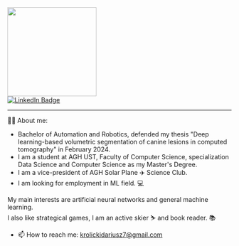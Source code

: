 <div id="header" align="left">
  <img src="https://media.giphy.com/media/5rT8xqVLpB6S6Ej89o/giphy.gif" width=200>
  </div>

<div id="badges">
  <a href="https://www.linkedin.com/in/dkrolicki/">
  <img src="https://img.shields.io/badge/LinkedIn-blue?style=for-the-badge&logo=linkedin&logoColor=white" alt="LinkedIn Badge"/>
  </a>
  
</div>

---
👨‍💻 About me: 
- Bachelor of Automation and Robotics, defended my thesis "Deep learning-based volumetric segmentation of canine lesions in computed tomography" in February 2024.
- I am a student at AGH UST, Faculty of Computer Science, specialization Data Science and Computer Science as my Master's Degree. 
- I am a vice-president of AGH Solar Plane ✈️ Science Club.
- I am looking for employment in ML field. 💻

My main interests are artificial neural networks and general machine learning. <br>
I also like strategical games, I am an active skier ⛷️ and book reader. 📚<br>

- 📫 How to reach me: krolickidariusz7@gmail.com
